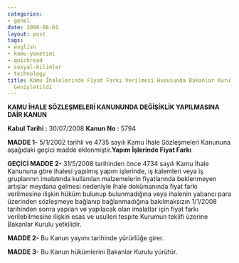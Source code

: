 ```yaml
---
categories:
- genel
date: 2008-08-01
layout: post
tags:
- english
- kamu-yonetimi
- quickread
- sosyal-bilimler
- technology
title: Kamu İhalelerinde Fiyat Farkı Verilmesi Hususunda Bakanlar Kurulunun Yetkileri
  Genişletildi
---
```


**KAMU İHALE SÖZLEŞMELERİ KANUNUNDA DEĞİŞİKLİK YAPILMASINA DAİR KANUN**  
  
**Kabul Tarihi :** 30/07/2008 **Kanun No :** 5794  

**MADDE 1-** 5/1/2002 tarihli ve 4735 sayılı Kamu İhale Sözleşmeleri Kanununa aşağıdaki geçici madde eklenmiştir.**Yapım İşlerinde Fiyat Farkı**  
  
**GEÇİCİ MADDE 2-** 31/5/2008 tarihinden önce 4734 sayılı Kamu İhale Kanununa göre ihalesi yapılmış yapım işlerinde, iş kalemleri veya iş gruplarının imalatında kullanılan malzemelerin fiyatlarında beklenmeyen artışlar meydana gelmesi nedeniyle ihale dokümanında fiyat farkı verilmesine ilişkin hüküm bulunup bulunmadığına veya ihalenin yabancı para üzerinden sözleşmeye bağlanıp bağlanmadığına bakılmaksızın 1/1/2008 tarihinden sonra yapılan ve yapılacak olan imalatlar için fiyat farkı verilebilmesine ilişkin esas ve usulleri tespite Kurumun teklifi üzerine Bakanlar Kurulu yetkilidir.  
  
**MADDE 2-** Bu Kanun yayımı tarihinde yürürlüğe girer.  
  
**MADDE 3-** Bu Kanun hükümlerini Bakanlar Kurulu yürütür.
